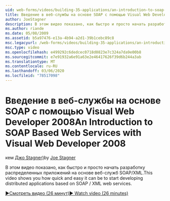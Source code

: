 ```yaml
---
uid: web-forms/videos/building-35-applications/an-introduction-to-soap-based-web-services-with-visual-web-developer-2008
title: Введение в веб-службы на основе SOAP с помощью Visual Web Developer 2008 | Документация Майкрософт
author: JoeStagner
description: В этом видео показано, как быстро и просто начать разработку распределенных приложений на основе веб-служб SOAP/XML.
ms.author: riande
ms.date: 05/08/2009
ms.assetid: b5a97476-e13a-4b94-a2d1-39b1cebc89c8
msc.legacyurl: /web-forms/videos/building-35-applications/an-introduction-to-soap-based-web-services-with-visual-web-developer-2008
msc.type: video
ms.openlocfilehash: e499292c6dedcec0718d0823e7c324a7da9e00b8
ms.sourcegitcommit: e7e91932a6e91a63e2e46417626f39d6b244a3ab
ms.translationtype: MT
ms.contentlocale: ru-RU
ms.lasthandoff: 03/06/2020
ms.locfileid: "78517098"
---
```

# <a name="an-introduction-to-soap-based-web-services-with-visual-web-developer-2008"></a><span data-ttu-id="a38f3-103">Введение в веб-службы на основе SOAP с помощью Visual Web Developer 2008</span><span class="sxs-lookup"><span data-stu-id="a38f3-103">An Introduction to SOAP Based Web Services with Visual Web Developer 2008</span></span>

<span data-ttu-id="a38f3-104">кем [Джо Stagner)](https://github.com/JoeStagner)</span><span class="sxs-lookup"><span data-stu-id="a38f3-104">by [Joe Stagner](https://github.com/JoeStagner)</span></span>

<span data-ttu-id="a38f3-105">В этом видео показано, как быстро и просто начать разработку распределенных приложений на основе веб-служб SOAP/XML.</span><span class="sxs-lookup"><span data-stu-id="a38f3-105">This video shows you how quick and easy it can be to start developing distributed applications based on SOAP / XML web services.</span></span>

[<span data-ttu-id="a38f3-106">&#9654;Смотреть видео (26 минут)</span><span class="sxs-lookup"><span data-stu-id="a38f3-106">&#9654; Watch video (26 minutes)</span></span>](https://channel9.msdn.com/Blogs/ASP-NET-Site-Videos/an-introduction-to-soap-based-web-services-with-visual-web-developer-2008)
